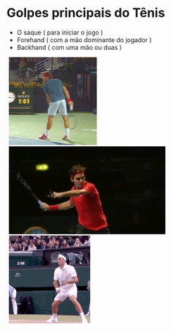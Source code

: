 # Golpes principais do Tênis  
  
 - O saque ( para iniciar o jogo )
 - Forehand ( com a mão dominante do jogador )
 - Backhand (  com uma mão ou duas )

<p>
  <img height="200px" src="https://raw.githubusercontent.com/ch-m-mueller/apresentacao-tenis/refs/heads/main/source/content/tenis/img/golpe-service.gif" alt="" hspace="5px" />
  <img height="200px" src="https://raw.githubusercontent.com/ch-m-mueller/apresentacao-tenis/refs/heads/main/source/content/tenis/img/golpe-forehand.gif" alt="" hspace="5px" />
  <img height="200px" src="https://raw.githubusercontent.com/ch-m-mueller/apresentacao-tenis/refs/heads/main/source/content/tenis/img/golpe-backhand.gif" alt="" hspace="5px" />
</p>

